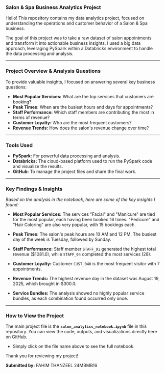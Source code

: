 ### **Salon & Spa Business Analytics Project**

Hello! This repository contains my data analytics project, focused on understanding the operations and customer behavior of a Salon & Spa business.

The goal of this project was to take a raw dataset of salon appointments and transform it into actionable business insights. I used a big data approach, leveraging PySpark within a Databricks environment to handle the data processing and analysis.

---

### **Project Overview & Analysis Questions**

To provide valuable insights, I focused on answering several key business questions:

* **Most Popular Services:** What are the top services that customers are booking?
* **Peak Times:** When are the busiest hours and days for appointments?
* **Staff Performance:** Which staff members are contributing the most in terms of revenue?
* **Customer Loyalty:** Who are the most frequent customers?
* **Revenue Trends:** How does the salon's revenue change over time?

---

### **Tools Used**

* **PySpark:** For powerful data processing and analysis.
* **Databricks:** The cloud-based platform used to run the PySpark code and visualize the results.
* **GitHub:** To manage the project files and share the final work.

---

### **Key Findings & Insights**

_Based on the analysis in the notebook, here are some of the key insights I found:_

* **Most Popular Services:** The services "Facial" and "Manicure" are tied for the most popular, each having been booked 16 times. "Pedicure" and "Hair Coloring" are also very popular, with 15 bookings each.

* **Peak Times:** The salon's peak hours are 10 AM and 12 PM. The busiest day of the week is Tuesday, followed by Sunday.

* **Staff Performance:** Staff member `STAFF_01` generated the highest total revenue ($1081.0), while `STAFF_04` completed the most services (28).

* **Customer Loyalty:** Customer `CUST_040` is the most frequent visitor with 7 appointments.

* **Revenue Trends:** The highest revenue day in the dataset was August 19, 2025, which brought in $300.0.

* **Service Bundles:** The analysis showed no highly popular service bundles, as each combination found occurred only once.

---

### **How to View the Project**

The main project file is the **`salon_analytics_notebook.ipynb`** file in this repository. You can view the code, outputs, and visualizations directly here on GitHub.

* Simply click on the file name above to see the full notebook.

Thank you for reviewing my project!

**Submitted by:**
FAHIM THANZEEL
24MBMB16
